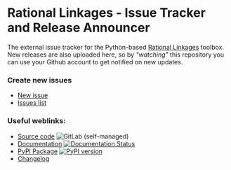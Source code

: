 # Rational Linkages - Issue Tracker and Release Announcer
The external issue tracker for the Python-based [Rational Linkages](https://git.uibk.ac.at/geometrie-vermessung/rational-linkages) toolbox. New releases are also uploaded here, so by *"watching"* this repository you can use your Github account to get notified on new updates.

### Create new issues
- [New issue](https://github.com/hucik14/rl-issues/issues/new/choose)
- [Issues list](https://github.com/hucik14/rl-issues/issues)

### Useful weblinks:
- [Source code](https://git.uibk.ac.at/geometrie-vermessung/rational-linkages) ![GitLab (self-managed)](https://img.shields.io/gitlab/v/release/21918?gitlab_url=https%3A%2F%2Fgit.uibk.ac.at%2F&style=social&logo=gitlab&label=repository)
- [Documentation](https://rational-linkages.readthedocs.io/) [![Documentation Status](https://readthedocs.org/projects/rational-linkages/badge/?version=latest)](https://rational-linkages.readthedocs.io/?badge=latest)
- [PyPI Package](https://pypi.org/project/rational-linkages/) [![PyPI version](https://img.shields.io/pypi/v/rational-linkages.svg)](https://pypi.org/project/rational-linkages/)
- [Changelog](https://rational-linkages.readthedocs.io/latest/general/changelog.html)


